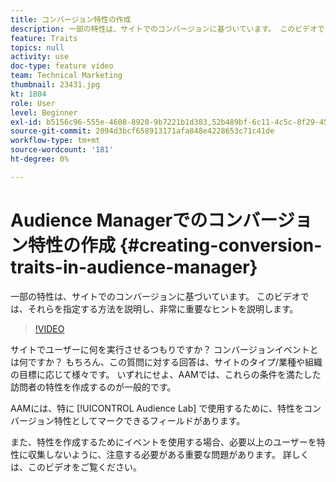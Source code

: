 ```yaml
---
title: コンバージョン特性の作成
description: 一部の特性は、サイトでのコンバージョンに基づいています。 このビデオでは、それらを指定する方法を説明し、非常に重要なヒントを説明します。
feature: Traits
topics: null
activity: use
doc-type: feature video
team: Technical Marketing
thumbnail: 23431.jpg
kt: 1804
role: User
level: Beginner
exl-id: b5156c96-555e-4608-8920-9b7221b1d383,52b489bf-6c11-4c5c-8f29-4513a167f7b8
source-git-commit: 2094d3bcf658913171afa848e4228653c71c41de
workflow-type: tm+mt
source-wordcount: '181'
ht-degree: 0%

---
```


# Audience Managerでのコンバージョン特性の作成 {#creating-conversion-traits-in-audience-manager}

一部の特性は、サイトでのコンバージョンに基づいています。 このビデオでは、それらを指定する方法を説明し、非常に重要なヒントを説明します。

>[!VIDEO](https://video.tv.adobe.com/v/23431/?quality=12)

サイトでユーザーに何を実行させるつもりですか？ コンバージョンイベントとは何ですか？ もちろん、この質問に対する回答は、サイトのタイプ/業種や組織の目標に応じて様々です。 いずれにせよ、AAMでは、これらの条件を満たした訪問者の特性を作成するのが一般的です。

AAMには、特に [!UICONTROL Audience Lab] で使用するために、特性をコンバージョン特性としてマークできるフィールドがあります。

また、特性を作成するためにイベントを使用する場合、必要以上のユーザーを特性に収集しないように、注意する必要がある重要な問題があります。 詳しくは、このビデオをご覧ください。
